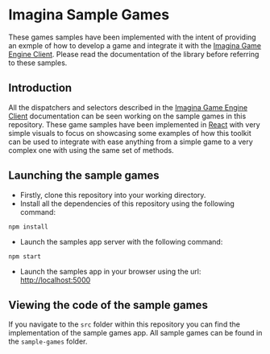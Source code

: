 
# Imagina Sample Games

These games samples have been implemented with the intent of providing an exmple of how to develop a game and integrate it with the [Imagina Game Engine Client](https://docs.imaginagaming.com/). Please read the documentation of the library before referring to these samples.

## Introduction
All the dispatchers and selectors described in the [Imagina Game Engine Client](https://docs.imaginagaming.com/) documentation can be seen working on the sample games in this repository. These game samples have been implemented in [React](https://github.com/facebook/react) with very simple visuals to focus on showcasing some examples of how this toolkit can be used to integrate with ease anything from a simple game to a very complex one with using the same set of methods.

## Launching the sample games
- Firstly, clone this repository into your working directory.
- Install all the dependencies of this repository using the following command:
```
npm install
```
- Launch the samples app server with the following command:
```
npm start
```
- Launch the samples app in your browser using the url: [http://localhost:5000](http://localhost:5000)


## Viewing the code of the sample games
If you navigate to the `src` folder within this repository you can find the implementation of the sample games app. All sample games can be found in the `sample-games` folder.
